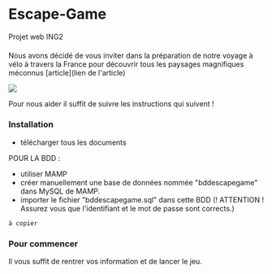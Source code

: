 # Escape-Game
Projet web ING2

####
Nous avons décidé de vous inviter dans la préparation de notre voyage à vélo à travers la France pour découvrir tous les paysages magnifiques méconnus [article](lien de l'article) 

![](https://fr.wikipedia.org/wiki/La_Libert%C3%A9_guidant_le_peuple#/media/Fichier:Eug%C3%A8ne_Delacroix_-_Le_28_Juillet._La_Libert%C3%A9_guidant_le_peuple.jpg)

Pour nous aider il suffit de suivre les instructions qui suivent !

### Installation
- télécharger tous les documents 

POUR LA BDD :
- utiliser MAMP
- créer manuellement une base de données nommée "bddescapegame" dans MySQL de MAMP.
- importer le fichier "bddescapegame.sql" dans cette BDD (! ATTENTION ! Assurez vous que l'identifiant et le mot de passe sont corrects.)


```
à copier
```

### Pour commencer
Il vous suffit de rentrer vos information et de lancer le jeu.
